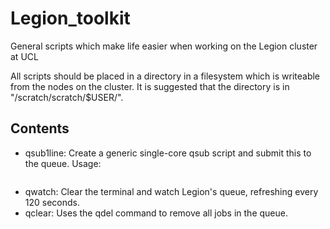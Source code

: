 # Legion_toolkit
General scripts which make life easier when working on the Legion cluster at UCL

All scripts should be placed in a directory in a filesystem which is writeable from the nodes on the cluster. It is suggested that the directory is in "/scratch/scratch/$USER/".

## Contents

+ qsub1line: Create a generic single-core qsub script and submit this to the
             queue. Usage: 
```qsub1line "command and arguments to pass to qsub command"
```
+ qwatch: Clear the terminal and watch Legion's queue, refreshing every 120
          seconds.
+ qclear: Uses the qdel command to remove all jobs in the queue.
